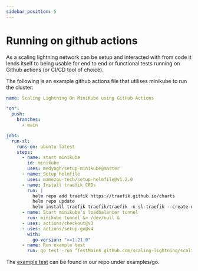 ```yaml
---
sidebar_position: 5
---
```


# Running on github actions

As a scaling lightning network can be setup and interacted with from code it lends itself to being usable for end to end or functional tests running on Github actions (or CI/CD tool of choice).

The following is an example github actions file that utilises minikube to run the cluster:

```yaml
name: Scaling Lightning On MiniKube using GitHub Actions

"on":
  push:
    branches:
      - main

jobs:
  run-sl:
    runs-on: ubuntu-latest
    steps:
      - name: start minikube
        id: minikube
        uses: medyagh/setup-minikube@master
      - name: Setup helmfile
        uses: mamezou-tech/setup-helmfile@v1.2.0
      - name: Install traefik CRDs
        run: |
          helm repo add traefik https://traefik.github.io/charts
          helm repo update
          helm install traefik traefik/traefik -n sl-traefik --create-namespace -f https://raw.githubusercontent.com/scaling-lightning/scaling-lightning/v0.0.33/charts/traefik-values.yml
      - name: Start minikube's loadbalancer tunnel
        run: minikube tunnel &> /dev/null &
      - uses: actions/checkout@v3
      - uses: actions/setup-go@v4
        with:
          go-version: ">=1.21.0"
      - name: Run example test
        run: go test -run ^TestMain$ github.com/scaling-lightning/scaling-lightning/examples/go -count=1 -v -timeout=15m
```

The [example test](https://github.com/scaling-lightning/scaling-lightning/blob/main/examples/go/example_test.go) can be found in our repo under examples/go.
